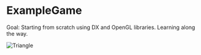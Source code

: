 # ExampleGame

Goal: Starting from scratch using DX and OpenGL libraries. Learning along the way.

![Triangle](https://github.com/shizzycs/ExampleGame/blob/master/ExampleGame/latest.png)

